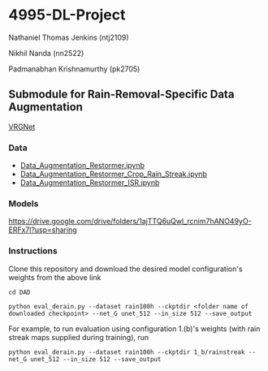 # 4995-DL-Project
Nathaniel Thomas Jenkins (ntj2109)

Nikhil Nanda (nn2522)

Padmanabhan Krishnamurthy (pk2705)

## Submodule for Rain-Removal-Specific Data Augmentation
[VRGNet](https://github.com/hongwang01/VRGNet/tree/834c2c64be363797fe3741f4f8e8d17657f9b614)

### Data
* [Data_Augmentation_Restormer.ipynb](Data_Augmentation_Restormer.ipynb)
* [Data_Augmentation_Restormer_Crop_Rain_Streak.ipynb](Data_Augmentation_Restormer_Crop_Rain_Streak.ipynb)
* [Data_Augmentation_Restormer_ISR.ipynb](Data_Augmentation_Restormer_ISR.ipynb)

### Models
https://drive.google.com/drive/folders/1ajTTQ6uQwl_rcnim7hANO49yO-ERFx7l?usp=sharing

### Instructions
Clone this repository and download the desired model configuration's weights from the above link

`cd DAD`

`python eval_derain.py --dataset rain100h --ckptdir <folder name of downloaded checkpoint> --net_G unet_512 --in_size 512 --save_output`

For example, to run evaluation using configuration 1.(b)'s weights (with rain streak maps supplied during training), run

`python eval_derain.py --dataset rain100h --ckptdir 1_b/rainstreak --net_G unet_512 --in_size 512 --save_output`
